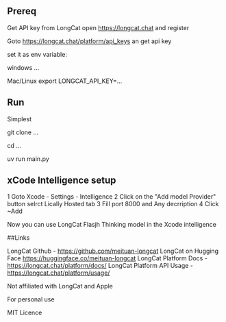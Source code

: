 
## Prereq
Get API key from LongCat
open https://longcat.chat and register

Goto https://longcat.chat/platform/api_keys an get api key

set it as env variable:

windows
...

Mac/Linux
export LONGCAT_API_KEY=...


## Run

Simplest

git clone ...

cd ...

uv run main.py

## xCode Intelligence setup
1 Goto Xcode - Settings - Intelligence
2 Click on the "Add model Provider" button selrct Lically Hosted tab
3 Fill port 8000 and Any decrription
4 Click ~Add

Now you can use LongCat Flasjh Thinking model in the Xcode intelligence
	   
##Links

LongCat Github - https://github.com/meituan-longcat
LongCat on Hugging Face https://huggingface.co/meituan-longcat
LongCat Platform Docs -  https://longcat.chat/platform/docs/
LongCat Platform API Usage -  https://longcat.chat/platform/usage/


Not affiliated with LongCat and Apple

For personal use

MIT Licence